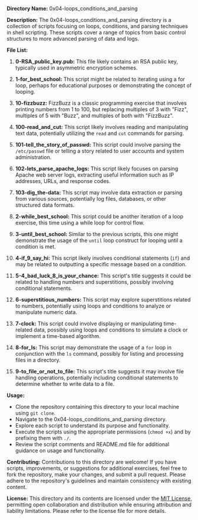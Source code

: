 **Directory Name:** 0x04-loops_conditions_and_parsing

**Description:**
The 0x04-loops_conditions_and_parsing directory is a collection of scripts focusing on loops, conditions, and parsing techniques in shell scripting. These scripts cover a range of topics from basic control structures to more advanced parsing of data and logs.

**File List:**

1. **0-RSA_public_key.pub:** This file likely contains an RSA public key, typically used in asymmetric encryption schemes.

2. **1-for_best_school:** This script might be related to iterating using a for loop, perhaps for educational purposes or demonstrating the concept of looping.

3. **10-fizzbuzz:** FizzBuzz is a classic programming exercise that involves printing numbers from 1 to 100, but replacing multiples of 3 with "Fizz", multiples of 5 with "Buzz", and multiples of both with "FizzBuzz".

4. **100-read_and_cut:** This script likely involves reading and manipulating text data, potentially utilizing the `read` and `cut` commands for parsing.

5. **101-tell_the_story_of_passwd:** This script could involve parsing the `/etc/passwd` file or telling a story related to user accounts and system administration.

6. **102-lets_parse_apache_logs:** This script likely focuses on parsing Apache web server logs, extracting useful information such as IP addresses, URLs, and response codes.

7. **103-dig_the-data:** This script may involve data extraction or parsing from various sources, potentially log files, databases, or other structured data formats.

8. **2-while_best_school:** This script could be another iteration of a loop exercise, this time using a while loop for control flow.

9. **3-until_best_school:** Similar to the previous scripts, this one might demonstrate the usage of the `until` loop construct for looping until a condition is met.

10. **4-if_9_say_hi:** This script likely involves conditional statements (`if`) and may be related to outputting a specific message based on a condition.

11. **5-4_bad_luck_8_is_your_chance:** This script's title suggests it could be related to handling numbers and superstitions, possibly involving conditional statements.

12. **6-superstitious_numbers:** This script may explore superstitions related to numbers, potentially using loops and conditions to analyze or manipulate numeric data.

13. **7-clock:** This script could involve displaying or manipulating time-related data, possibly using loops and conditions to simulate a clock or implement a time-based algorithm.

14. **8-for_ls:** This script may demonstrate the usage of a `for` loop in conjunction with the `ls` command, possibly for listing and processing files in a directory.

15. **9-to_file_or_not_to_file:** This script's title suggests it may involve file handling operations, potentially including conditional statements to determine whether to write data to a file.

**Usage:**
- Clone the repository containing this directory to your local machine using `git clone`.
- Navigate to the 0x04-loops_conditions_and_parsing directory.
- Explore each script to understand its purpose and functionality.
- Execute the scripts using the appropriate permissions (`chmod +x`) and by prefixing them with `./`.
- Review the script comments and README.md file for additional guidance on usage and functionality.

**Contributing:**
Contributions to this directory are welcome! If you have scripts, improvements, or suggestions for additional exercises, feel free to fork the repository, make your changes, and submit a pull request. Please adhere to the repository's guidelines and maintain consistency with existing content.

**License:**
This directory and its contents are licensed under the [MIT License](LICENSE), permitting open collaboration and distribution while ensuring attribution and liability limitations. Please refer to the license file for more details.
